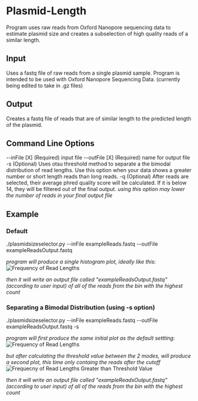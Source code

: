 # Plasmid-Length
Program uses raw reads from Oxford Nanopore sequencing data to estimate plasmid size and creates a subselection of high quality reads of a similar length.

## Input
Uses a fastq file of raw reads from a single plasmid sample. Program is intended to be used with Oxford Nanopore Sequencing Data.
(currently being edited to take in .gz files)

## Output
Creates a fastq file of reads that are of similar length to the predicted length of the plasmid.

## Command Line Options
--inFile [X]      (Required) input file 
--outFile [X]     (Required) name for output file
-s                (Optional) Uses otsu threshold method to separate a the bimodal distribution of read lengths. Use this 
                  option when your data shows a greater number or short length reads than long reads.
-q                (Optional) After reads are selected, their average phred quality score will be calculated. If it is below 
                  14, they will be filtered out of the final output.
                  *using this option may lower the number of reads in your final output file*

## Example

### Default
./plasmidsizeselector.py --inFile exampleReads.fastq --outFile exampleReadsOutput.fastq

  *program will produce a single histogram plot, ideally like this:*
  ![Frequency of Read Lengths](https://github.com/mariele-lensink/PlasmidSizeSelector/blob/master/githubexample1.png)
  
  *then it will write an output file called "exampleReadsOutput.fastq" (according to user input) of all of the reads from the bin with the highest count*
  
### Separating a Bimodal Distribution (using -s option)
./plasmidsizeselector.py --inFile exampleReads.fastq --outFile exampleReadsOutput.fastq -s

  *program will first produce the same initial plot as the default settting:*
  ![Frequency of Read Lengths](https://github.com/mariele-lensink/PlasmidSizeSelector/blob/master/githubexample1.png)
  
  *but after calculating the threshold value between the 2 modes, will produce a second plot, this time only containg the reads after the cutoff*
  ![Frequecny of Read Lengths Greater than Threshold Value](/Users/mlensink/githubexample2.png)
  
  *then it will write an output file called "exampleReadsOutput.fastq" (according to user input) of all of the reads from the bin with the highest count*
